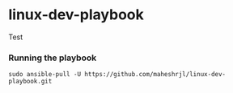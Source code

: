 # linux-dev-playbook
Test


### Running the playbook

```
sudo ansible-pull -U https://github.com/maheshrjl/linux-dev-playbook.git
```
